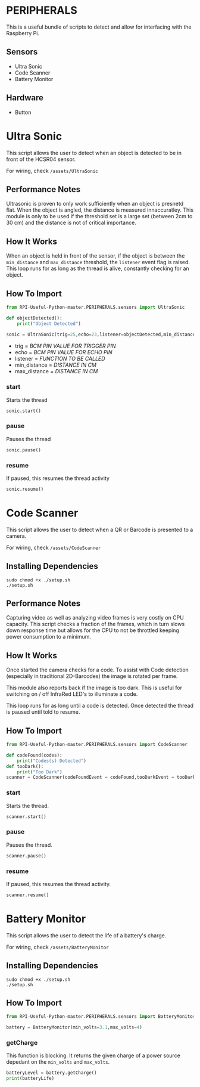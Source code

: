 # PERIPHERALS
This is a useful bundle of scripts to detect and allow for interfacing with the Raspberry Pi.
## Sensors
- Ultra Sonic
- Code Scanner
- Battery Monitor

## Hardware
- Button

# Ultra Sonic

This script allows the user to detect when an object is detected to be in front of the HCSR04 sensor.

For wiring, check `/assets/UltraSonic`

## Performance Notes
Ultrasonic is proven to only work sufficiently when an object is presnetd flat. When the object is angled, the distance is measured innaccuratley. This module is only to be used if the threshold set is a large set (between 2cm to 30 cm) and the distance is not of critical importance.

## How It Works
When an object is held in front of the sensor, if the object is between the `min_distance` and `max_distance` threshold, the `listener` event flag is raised. This loop runs for as long as the thread is alive, constantly checking for an object. 

## How To Import
```python
from RPI-Useful-Python-master.PERIPHERALS.sensors import UltraSonic

def objectDetected():
	print("Object Detected")
    
sonic = UltraSonic(trig=25,echo=23,listener=objectDetected,min_distance=2,max_distance=30)
```
- trig = *BCM PIN VALUE FOR TRIGGER PIN*
- echo = *BCM PIN VALUE FOR ECHO PIN*
- listener = *FUNCTION TO BE CALLED*
- min_distance = *DISTANCE IN CM*
- max_distance = *DISTANCE IN CM*

### start
Starts the thread

```python
sonic.start()
```

### pause
Pauses the thread

```python
sonic.pause()
```

### resume
If paused, this resumes the thread activity

```python
sonic.resume()
```

# Code Scanner

This script allows the user to detect when a QR or Barcode is presented to a camera.

For wiring, check `/assets/CodeScanner`

## Installing Dependencies 
```shell
sudo chmod +x ./setup.sh
./setup.sh
```

## Performance Notes
Capturing video as well as analyzing video frames is very costly on CPU capacity. This script checks a fraction of the frames, which in turn slows down response time but allows for the CPU to not be throttled keeping power consumption to a minimum.

## How It Works
Once started the camera checks for a code. To assist with Code detection (especially in traditional 2D-Barcodes) the image is rotated per frame.

This module also reports back if the image is too dark. This is useful for switching on / off InfraRed LED's to illuminate a code.

This loop runs for as long until a code is detected. Once detected the thread is paused until told to resume.

## How To Import
```python
from RPI-Useful-Python-master.PERIPHERALS.sensors import CodeScanner

def codeFound(codes):
	print("Codes(s) Detected")
def tooDark():
	print("Too Dark")
scanner = CodeScanner(codeFoundEvent = codeFound,tooDarkEvent = tooDark)
```

### start
Starts the thread.
```python
scanner.start()
```

### pause
Pauses the thread.
```python
scanner.pause()
```

### resume
If paused, this resumes the thread activity.

```python
scanner.resume()
```


# Battery Monitor

This script allows the user to detect the life of a battery's charge.

For wiring, check `/assets/BatteryMonitor`

## Installing Dependencies 
```shell
sudo chmod +x ./setup.sh
./setup.sh
```

## How To Import
```python
from RPI-Useful-Python-master.PERIPHERALS.sensors import BatteryMonitor

battery = BatteryMonitor(min_volts=3.1,max_volts=4)
```

### getCharge
This function is blocking. It returns the given charge of a power source depedant on the `min_volts` and `max_volts`.
```python
batteryLevel = battery.getCharge()
print(batteryLife)
```






